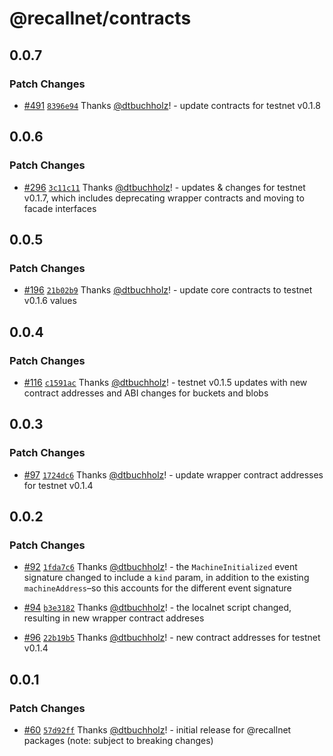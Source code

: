 # @recallnet/contracts

## 0.0.7

### Patch Changes

- [#491](https://github.com/recallnet/js-recall/pull/491) [`8396e94`](https://github.com/recallnet/js-recall/commit/8396e9447eeb47a21de22d55eb316bfba8277c8e) Thanks [@dtbuchholz](https://github.com/dtbuchholz)! - update contracts for testnet v0.1.8

## 0.0.6

### Patch Changes

- [#296](https://github.com/recallnet/js-recall/pull/296) [`3c11c11`](https://github.com/recallnet/js-recall/commit/3c11c1177a6ff725a85f58cde2e6d0365ca125d2) Thanks [@dtbuchholz](https://github.com/dtbuchholz)! - updates & changes for testnet v0.1.7, which includes deprecating wrapper contracts and moving to facade interfaces

## 0.0.5

### Patch Changes

- [#196](https://github.com/recallnet/js-recall/pull/196) [`21b02b9`](https://github.com/recallnet/js-recall/commit/21b02b9d1d9a16e451431154932c8f5cdc33cb79) Thanks [@dtbuchholz](https://github.com/dtbuchholz)! - update core contracts to testnet v0.1.6 values

## 0.0.4

### Patch Changes

- [#116](https://github.com/recallnet/js-recall/pull/116) [`c1591ac`](https://github.com/recallnet/js-recall/commit/c1591acd7b4488b9010af0e7aa5c734682738607) Thanks [@dtbuchholz](https://github.com/dtbuchholz)! - testnet v0.1.5 updates with new contract addresses and ABI changes for buckets and blobs

## 0.0.3

### Patch Changes

- [#97](https://github.com/recallnet/js-recall/pull/97) [`1724dc6`](https://github.com/recallnet/js-recall/commit/1724dc65fcfbed29932cded1624a2025130c61ff) Thanks [@dtbuchholz](https://github.com/dtbuchholz)! - update wrapper contract addresses for testnet v0.1.4

## 0.0.2

### Patch Changes

- [#92](https://github.com/recallnet/js-recall/pull/92) [`1fda7c6`](https://github.com/recallnet/js-recall/commit/1fda7c66c0ee28cdb4bd25f4075e00b827362efc) Thanks [@dtbuchholz](https://github.com/dtbuchholz)! - the `MachineInitialized` event signature changed to include a `kind` param, in addition to the existing `machineAddress`–so this accounts for the different event signature

- [#94](https://github.com/recallnet/js-recall/pull/94) [`b3e3182`](https://github.com/recallnet/js-recall/commit/b3e3182b3c78c759f71117b379c2768c19863871) Thanks [@dtbuchholz](https://github.com/dtbuchholz)! - the localnet script changed, resulting in new wrapper contract addreses

- [#96](https://github.com/recallnet/js-recall/pull/96) [`22b19b5`](https://github.com/recallnet/js-recall/commit/22b19b58d27aea5b33c13bcefdf2cfcbd7efaafd) Thanks [@dtbuchholz](https://github.com/dtbuchholz)! - new contract addresses for testnet v0.1.4

## 0.0.1

### Patch Changes

- [#60](https://github.com/recallnet/js-recall/pull/60) [`57d92ff`](https://github.com/recallnet/js-recall/commit/57d92ffaec7828da1f48a47bf25e067458abc769) Thanks [@dtbuchholz](https://github.com/dtbuchholz)! - initial release for @recallnet packages (note: subject to breaking changes)
